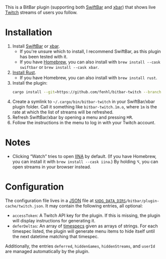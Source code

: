 This is a BitBar plugin (supporting both [SwiftBar](https://swiftbar.app/) and [xbar](https://xbarapp.com/)) that shows live [Twitch](https://twitch.tv/) streams of users you follow.

# Installation

1. Install [SwiftBar](https://swiftbar.app/) or [xbar](https://xbarapp.com/).
    * If you're unsure which to install, I recommend SwiftBar, as this plugin has been tested with it.
    * If you have [Homebrew](https://brew.sh/), you can also install with `brew install --cask swiftbar` or `brew install --cask xbar`.
2. [Install Rust](https://www.rust-lang.org/tools/install).
    * If you have Homebrew, you can also install with `brew install rust`.
3. Install the plugin:
    ```sh
    cargo install --git=https://github.com/fenhl/bitbar-twitch --branch=main
    ```
4. Create a symlink to `~/.cargo/bin/bitbar-twitch` in your SwiftBar/xbar plugin folder. Call it something like `bitbar-twitch.1m.o`, where `1m` is the rate at which the list of streams will be refreshed.
5. Refresh SwiftBar/xbar by opening a menu and pressing <kbd>⌘</kbd><kbd>R</kbd>.
6. Follow the instructions in the menu to log in with your Twitch account.

# Notes

* Clicking “Watch” tries to open [IINA](https://iina.io/) by default. (If you have Homebrew, you can install it with `brew install --cask iina`.) By holding <kbd>⌥</kbd>, you can open streams in your browser instead.

# Configuration

The configuration file lives in a [JSON](https://json.org/) file at <code>[$XDG_DATA_DIRS](https://specifications.freedesktop.org/basedir-spec/basedir-spec-latest.html)/bitbar/plugin-cache/twitch.json</code>. It may contain the following entries, all optional:

* `accessToken`: A Twitch API key for the plugin. If this is missing, the plugin will display instructions for generating it.
* `deferDeltas`: An array of [timespecs](https://github.com/fenhl/timespec#syntax) given as arrays of strings. For each timespec listed, the plugin will generate menu items to hide itself until the next datetime matching that timespec.

Additionally, the entries `deferred`, `hiddenGames`, `hiddenStreams`, and `userId` are managed automatically by the plugin.
